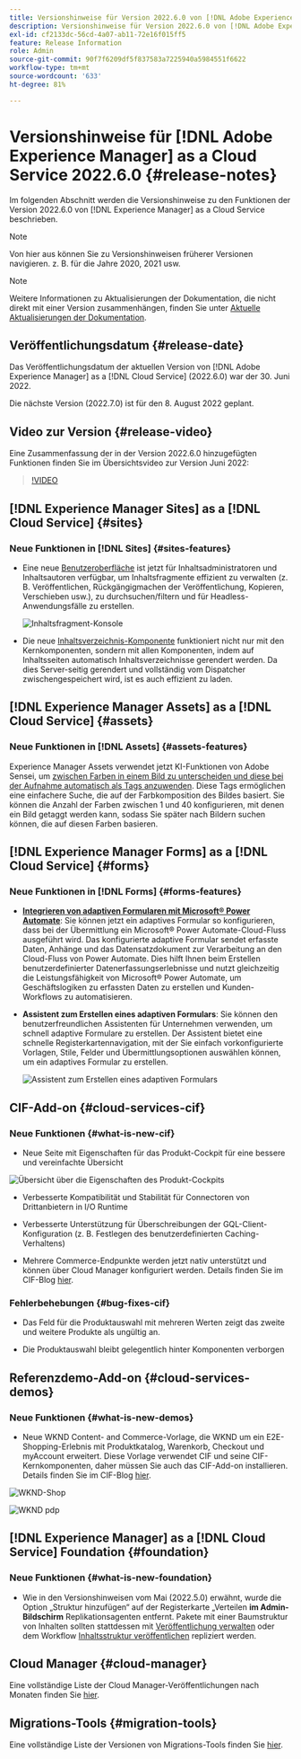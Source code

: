 ```yaml
---
title: Versionshinweise für Version 2022.6.0 von [!DNL Adobe Experience Manager] as a Cloud Service.
description: Versionshinweise für Version 2022.6.0 von [!DNL Adobe Experience Manager] as a Cloud Service.
exl-id: cf2133dc-56cd-4a07-ab11-72e16f015ff5
feature: Release Information
role: Admin
source-git-commit: 90f7f6209df5f837583a7225940a5984551f6622
workflow-type: tm+mt
source-wordcount: '633'
ht-degree: 81%

---
```


# Versionshinweise für [!DNL Adobe Experience Manager] as a Cloud Service 2022.6.0 {#release-notes}

Im folgenden Abschnitt werden die Versionshinweise zu den Funktionen der Version 2022.6.0 von [!DNL Experience Manager] as a Cloud Service beschrieben.

>[!NOTE]
>
>Von hier aus können Sie zu Versionshinweisen früherer Versionen navigieren. z. B. für die Jahre 2020, 2021 usw.

>[!NOTE]
>
>Weitere Informationen zu Aktualisierungen der Dokumentation, die nicht direkt mit einer Version zusammenhängen, finden Sie unter [Aktuelle Aktualisierungen der Dokumentation](https://experienceleague.adobe.com/docs/experience-manager-release-information/aem-release-updates/doc-updates/documentation-updates.html?lang=de).

## Veröffentlichungsdatum {#release-date}

Das Veröffentlichungsdatum der aktuellen Version von [!DNL Adobe Experience Manager] as a [!DNL Cloud Service] (2022.6.0) war der 30. Juni 2022.

Die nächste Version (2022.7.0) ist für den 8. August 2022 geplant.

## Video zur Version {#release-video}

Eine Zusammenfassung der in der Version 2022.6.0 hinzugefügten Funktionen finden Sie im Übersichtsvideo zur Version Juni 2022:

>[!VIDEO](https://video.tv.adobe.com/v/344308/?quality=12)

## [!DNL Experience Manager Sites] as a [!DNL Cloud Service] {#sites}

### Neue Funktionen in [!DNL Sites] {#sites-features}

* Eine neue [Benutzeroberfläche](/help/sites-cloud/administering/content-fragments/managing.md#content-fragments-console) ist jetzt für Inhaltsadministratoren und Inhaltsautoren verfügbar, um Inhaltsfragmente effizient zu verwalten (z. B. Veröffentlichen, Rückgängigmachen der Veröffentlichung, Kopieren, Verschieben usw.), zu durchsuchen/filtern und für Headless-Anwendungsfälle zu erstellen.

  ![Inhaltsfragment-Konsole](/help/release-notes/assets/cf-ui.png)

* Die neue [Inhaltsverzeichnis-Komponente](https://experienceleague.adobe.com/docs/experience-manager-core-components/using/components/tableofcontents.html?lang=de) funktioniert nicht nur mit den Kernkomponenten, sondern mit allen Komponenten, indem auf Inhaltsseiten automatisch Inhaltsverzeichnisse gerendert werden. Da dies Server-seitig gerendert und vollständig vom Dispatcher zwischengespeichert wird, ist es auch effizient zu laden.

## [!DNL Experience Manager Assets] as a [!DNL Cloud Service] {#assets}

### Neue Funktionen in [!DNL Assets] {#assets-features}

Experience Manager Assets verwendet jetzt KI-Funktionen von Adobe Sensei, um [zwischen Farben in einem Bild zu unterscheiden und diese bei der Aufnahme automatisch als Tags anzuwenden](/help/assets/color-tag-images.md). Diese Tags ermöglichen eine einfachere Suche, die auf der Farbkomposition des Bildes basiert. Sie können die Anzahl der Farben zwischen 1 und 40 konfigurieren, mit denen ein Bild getaggt werden kann, sodass Sie später nach Bildern suchen können, die auf diesen Farben basieren.

## [!DNL Experience Manager Forms] as a [!DNL Cloud Service] {#forms}

### Neue Funktionen in [!DNL Forms] {#forms-features}

* **[Integrieren von adaptiven Formularen mit Microsoft® Power Automate](/help/forms/forms-microsoft-power-automate-integration.md)**: Sie können jetzt ein adaptives Formular so konfigurieren, dass bei der Übermittlung ein Microsoft® Power Automate-Cloud-Fluss ausgeführt wird. Das konfigurierte adaptive Formular sendet erfasste Daten, Anhänge und das Datensatzdokument zur Verarbeitung an den Cloud-Fluss von Power Automate. Dies hilft Ihnen beim Erstellen benutzerdefinierter Datenerfassungserlebnisse und nutzt gleichzeitig die Leistungsfähigkeit von Microsoft® Power Automate, um Geschäftslogiken zu erfassten Daten zu erstellen und Kunden-Workflows zu automatisieren.

* **Assistent zum Erstellen eines adaptiven Formulars**: Sie können den benutzerfreundlichen Assistenten für Unternehmen verwenden, um schnell adaptive Formulare zu erstellen. Der Assistent bietet eine schnelle Registerkartennavigation, mit der Sie einfach vorkonfigurierte Vorlagen, Stile, Felder und Übermittlungsoptionen auswählen können, um ein adaptives Formular zu erstellen.

  ![Assistent zum Erstellen eines adaptiven Formulars](/help/release-notes/assets/wizard.png)

## CIF-Add-on {#cloud-services-cif}

### Neue Funktionen {#what-is-new-cif}

* Neue Seite mit Eigenschaften für das Produkt-Cockpit für eine bessere und vereinfachte Übersicht

![Übersicht über die Eigenschaften des Produkt-Cockpits](/help/assets/CIF/product_cockpit_properties_overview.png)

* Verbesserte Kompatibilität und Stabilität für Connectoren von Drittanbietern in I/O Runtime

* Verbesserte Unterstützung für Überschreibungen der GQL-Client-Konfiguration (z. B. Festlegen des benutzerdefinierten Caching-Verhaltens)

* Mehrere Commerce-Endpunkte werden jetzt nativ unterstützt und können über Cloud Manager konfiguriert werden. Details finden Sie im CIF-Blog [hier](https://medium.com/adobetech/use-aem-as-a-cloud-service-with-multiple-adobe-commerce-systems-9295612a9554).


### Fehlerbehebungen {#bug-fixes-cif}

* Das Feld für die Produktauswahl mit mehreren Werten zeigt das zweite und weitere Produkte als ungültig an.

* Die Produktauswahl bleibt gelegentlich hinter Komponenten verborgen

## Referenzdemo-Add-on {#cloud-services-demos}

### Neue Funktionen {#what-is-new-demos}

* Neue WKND Content- and Commerce-Vorlage, die WKND um ein E2E-Shopping-Erlebnis mit Produktkatalog, Warenkorb, Checkout und myAccount erweitert. Diese Vorlage verwendet CIF und seine CIF-Kernkomponenten, daher müssen Sie auch das CIF-Add-on installieren. Details finden Sie im CIF-Blog [hier](https://medium.com/adobetech/learn-how-to-create-a-shoppable-experience-with-the-new-wknd-reference-site-and-cif-b3b2c161f67e).

![WKND-Shop](/help/assets/CIF/wknd_shop.png)

![WKND pdp](/help/assets/CIF/wknd_pdp.png)

## [!DNL Experience Manager] as a [!DNL Cloud Service] Foundation {#foundation}

### Neue Funktionen {#what-is-new-foundation}

* Wie in den Versionshinweisen vom Mai (2022.5.0) erwähnt, wurde die Option „Struktur hinzufügen“ auf der Registerkarte „Verteilen **im Admin-Bildschirm** Replikationsagenten entfernt. Pakete mit einer Baumstruktur von Inhalten sollten stattdessen mit [Veröffentlichung verwalten](/help/operations/replication.md#manage-publication) oder dem Workflow [Inhaltsstruktur veröffentlichen](/help/operations/replication.md#manage-publication#publish-content-tree-workflow) repliziert werden.

## Cloud Manager {#cloud-manager}

Eine vollständige Liste der Cloud Manager-Veröffentlichungen nach Monaten finden Sie [hier](/help/implementing/cloud-manager/release-notes/current.md).

## Migrations-Tools {#migration-tools}

Eine vollständige Liste der Versionen von Migrations-Tools finden Sie [hier](/help/journey-migration/release-notes/release-notes-migration-tools-current.md).
